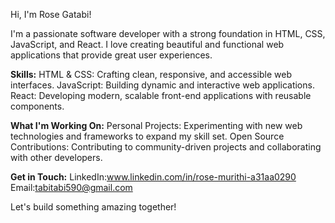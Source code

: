 Hi, I'm Rose Gatabi!

I'm a passionate software developer with a strong foundation in HTML, CSS, JavaScript, and React. I love creating beautiful and functional web applications that provide great user experiences.

**Skills:**
HTML & CSS: Crafting clean, responsive, and accessible web interfaces.
JavaScript: Building dynamic and interactive web applications.
React: Developing modern, scalable front-end applications with reusable components.

**What I'm Working On:**
Personal Projects: Experimenting with new web technologies and frameworks to expand my skill set.
Open Source Contributions: Contributing to community-driven projects and collaborating with other developers.

**Get in Touch:**
LinkedIn:www.linkedin.com/in/rose-murithi-a31aa0290
Email:tabitabi590@gmail.com

Let's build something amazing together!
